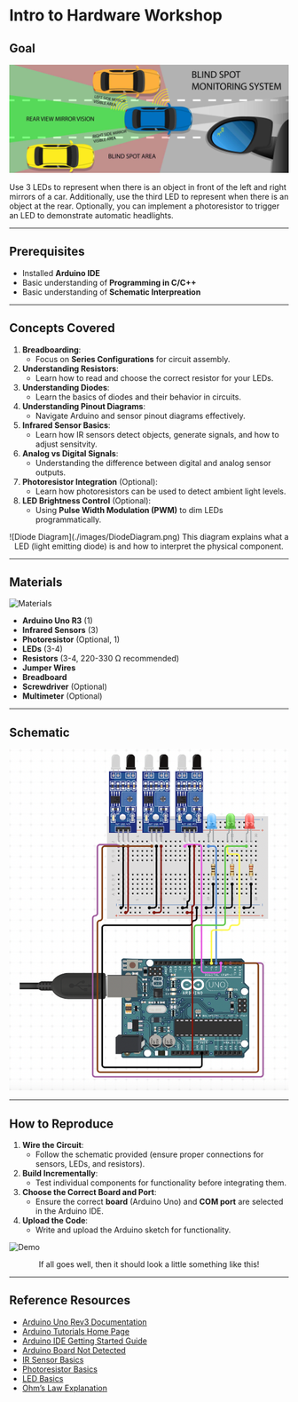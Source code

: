 # Intro to Hardware Workshop

## Goal

![Blindspot Diagram](./images/BlindspotDiagram.jpeg)

Use 3 LEDs to represent when there is an object in front of the left and right mirrors of a car. Additionally, use the third LED to represent when there is an object at the rear. Optionally, you can implement a photoresistor to trigger an LED to demonstrate automatic headlights.

---

## Prerequisites
- Installed **Arduino IDE**
- Basic understanding of **Programming in C/C++**
- Basic understanding of **Schematic Interpreation**

---

## Concepts Covered
1. **Breadboarding**:
   - Focus on **Series Configurations** for circuit assembly.
2. **Understanding Resistors**:
   - Learn how to read and choose the correct resistor for your LEDs.
3. **Understanding Diodes**:
   - Learn the basics of diodes and their behavior in circuits.
4. **Understanding Pinout Diagrams**:
   - Navigate Arduino and sensor pinout diagrams effectively.
5. **Infrared Sensor Basics**:
   - Learn how IR sensors detect objects, generate signals, and how to adjust sensitvity.
6. **Analog vs Digital Signals**:
   - Understanding the difference between digital and analog sensor outputs.
7. **Photoresistor Integration** (Optional):
   - Learn how photoresistors can be used to detect ambient light levels.
8. **LED Brightness Control** (Optional):
   - Using **Pulse Width Modulation (PWM)** to dim LEDs programmatically.
  
<p align="center">
![Diode Diagram](./images/DiodeDiagram.png)
This diagram explains what a LED (light emitting diode) is and how to interpret the physical component. 
</p>

---

## Materials

![Materials](./images/Materials.png)

- **Arduino Uno R3** (1)
- **Infrared Sensors** (3)
- **Photoresistor** (Optional, 1)
- **LEDs** (3-4)
- **Resistors** (3-4, 220-330 Ω recommended)
- **Jumper Wires** 
- **Breadboard**
- **Screwdriver** (Optional)
- **Multimeter** (Optional)

---

## Schematic

![Schematic](./images/Schematic.png)

---

## How to Reproduce
1. **Wire the Circuit**:
   - Follow the schematic provided (ensure proper connections for sensors, LEDs, and resistors).
2. **Build Incrementally**:
   - Test individual components for functionality before integrating them.
3. **Choose the Correct Board and Port**:
   - Ensure the correct **board** (Arduino Uno) and **COM port** are selected in the Arduino IDE.
4. **Upload the Code**:
   - Write and upload the Arduino sketch for functionality.
  
![Demo](./images/Demo.gif)

<p align="center">
If all goes well, then it should look a little something like this!
</p>

---

## Reference Resources
- [Arduino Uno Rev3 Documentation](https://docs.arduino.cc/hardware/uno-rev3/)
- [Arduino Tutorials Home Page](https://www.arduino.cc/en/Tutorial/HomePage)
- [Arduino IDE Getting Started Guide](https://docs.arduino.cc/learn/starting-guide/the-arduino-software-ide/)
- [Arduino Board Not Detected](https://support.arduino.cc/hc/en-us/articles/360016119519-Troubleshooting-for-boards-not-detected-by-PC)
- [IR Sensor Basics](https://components101.com/sensors/ir-sensor-module)
- [Photoresistor Basics](https://components101.com/resistors/ldr-datasheet)
- [LED Basics](https://learn.sparkfun.com/tutorials/light-emitting-diodes-leds/all)
- [Ohm’s Law Explanation](https://learn.sparkfun.com/tutorials/voltage-current-resistance-and-ohms-law)


